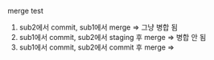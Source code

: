 merge test

1. sub2에서 commit, sub1에서 merge => 그냥 병합 됨
2. sub1에서 commit, sub2에서 staging 후 merge => 병합 안 됨
3. sub1에서 commit, sub2에서 commit 후 merge =>
